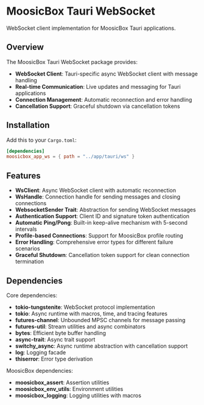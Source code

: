 # MoosicBox Tauri WebSocket

WebSocket client implementation for MoosicBox Tauri applications.

## Overview

The MoosicBox Tauri WebSocket package provides:

- **WebSocket Client**: Tauri-specific async WebSocket client with message handling
- **Real-time Communication**: Live updates and messaging for Tauri applications
- **Connection Management**: Automatic reconnection and error handling
- **Cancellation Support**: Graceful shutdown via cancellation tokens

## Installation

Add this to your `Cargo.toml`:

```toml
[dependencies]
moosicbox_app_ws = { path = "../app/tauri/ws" }
```

## Features

- **WsClient**: Async WebSocket client with automatic reconnection
- **WsHandle**: Connection handle for sending messages and closing connections
- **WebsocketSender Trait**: Abstraction for sending WebSocket messages
- **Authentication Support**: Client ID and signature token authentication
- **Automatic Ping/Pong**: Built-in keep-alive mechanism with 5-second intervals
- **Profile-based Connections**: Support for MoosicBox profile routing
- **Error Handling**: Comprehensive error types for different failure scenarios
- **Graceful Shutdown**: Cancellation token support for clean connection termination

## Dependencies

Core dependencies:

- **tokio-tungstenite**: WebSocket protocol implementation
- **tokio**: Async runtime with macros, time, and tracing features
- **futures-channel**: Unbounded MPSC channels for message passing
- **futures-util**: Stream utilities and async combinators
- **bytes**: Efficient byte buffer handling
- **async-trait**: Async trait support
- **switchy_async**: Async runtime abstraction with cancellation support
- **log**: Logging facade
- **thiserror**: Error type derivation

MoosicBox dependencies:

- **moosicbox_assert**: Assertion utilities
- **moosicbox_env_utils**: Environment utilities
- **moosicbox_logging**: Logging utilities with macros
